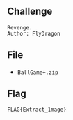 ## Challenge
```
Revenge.  
Author: FlyDragon
```
## File
- `BallGame+.zip`
## Flag
```
FLAG{Extract_1mage}
```

